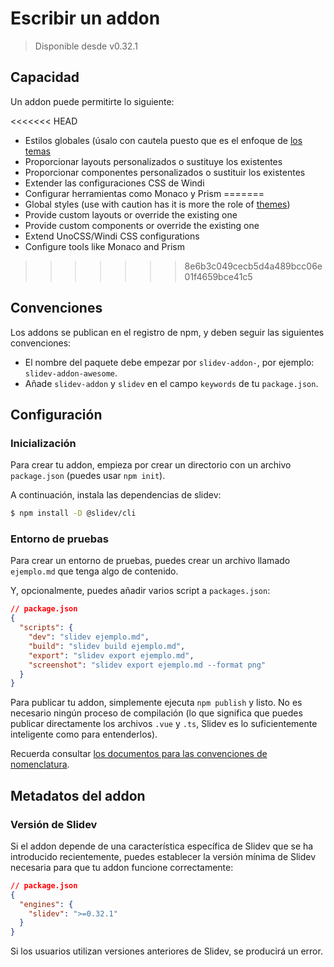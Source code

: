 # Escribir un addon

> Disponible desde v0.32.1

## Capacidad

Un addon puede permitirte lo siguiente:

<<<<<<< HEAD
- Estilos globales (úsalo con cautela puesto que es el enfoque de [los temas](/themes/use)
- Proporcionar layouts personalizados o sustituye los existentes
- Proporcionar componentes personalizados o sustituir los existentes
- Extender las configuraciones CSS de Windi
- Configurar herramientas como Monaco y Prism
=======
- Global styles (use with caution has it is more the role of [themes](/themes/use))
- Provide custom layouts or override the existing one
- Provide custom components or override the existing one
- Extend UnoCSS/Windi CSS configurations
- Configure tools like Monaco and Prism
>>>>>>> 8e6b3c049cecb5d4a489bcc06e01f4659bce41c5


## Convenciones

Los addons se publican en el registro de npm, y deben seguir las siguientes convenciones:

- El nombre del paquete debe empezar por `slidev-addon-`, por ejemplo: `slidev-addon-awesome`.
- Añade `slidev-addon` y `slidev` en el campo `keywords` de tu `package.json`.

## Configuración

### Inicialización

Para crear tu addon, empieza por crear un directorio con un archivo `package.json` (puedes usar `npm init`).

A continuación, instala las dependencias de slidev:

```bash
$ npm install -D @slidev/cli
```

### Entorno de pruebas

Para crear un entorno de pruebas, puedes crear un archivo llamado `ejemplo.md` que tenga algo de contenido.

Y, opcionalmente, puedes añadir varios script a `packages.json`:

```json
// package.json
{
  "scripts": {
    "dev": "slidev ejemplo.md",
    "build": "slidev build ejemplo.md",
    "export": "slidev export ejemplo.md",
    "screenshot": "slidev export ejemplo.md --format png"
  }
}
```

Para publicar tu addon, simplemente ejecuta `npm publish` y listo. No es necesario ningún proceso de compilación (lo que significa que puedes publicar directamente los archivos `.vue` y `.ts`, Slidev es lo suficientemente inteligente como para entenderlos).

Recuerda consultar [los documentos para las convenciones de nomenclatura](/custom/). 

## Metadatos del addon

### Versión de Slidev

Si el addon depende de una característica específica de Slidev que se ha introducido recientemente, puedes establecer la versión mínima de Slidev necesaria para que tu addon funcione correctamente:

```json
// package.json
{
  "engines": {
    "slidev": ">=0.32.1"
  }
}
```

Si los usuarios utilizan versiones anteriores de Slidev, se producirá un error.
